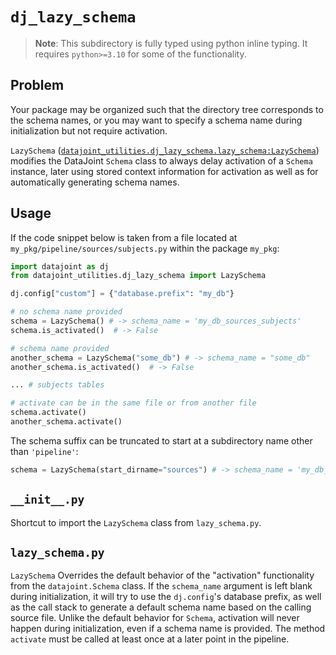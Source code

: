 # `dj_lazy_schema`

> **Note**: This subdirectory is fully typed using python inline typing. It requires `python>=3.10` for some of the functionality.

## Problem

Your package may be organized such that the directory tree corresponds to the schema names, or you may want to specify a schema name during initialization but not require activation.

`LazySchema` ([`datajoint_utilities.dj_lazy_schema.lazy_schema:LazySchema`](./lazy_schema.py)) modifies the DataJoint `Schema` class to always delay activation of a `Schema` instance, later using stored context information for activation as well as for automatically generating schema names.

## Usage

If the code snippet below is taken from a file located at `my_pkg/pipeline/sources/subjects.py` within the package `my_pkg`:

```python
import datajoint as dj
from datajoint_utilities.dj_lazy_schema import LazySchema

dj.config["custom"] = {"database.prefix": "my_db"}

# no schema name provided
schema = LazySchema() # -> schema_name = 'my_db_sources_subjects'
schema.is_activated()  # -> False

# schema name provided
another_schema = LazySchema("some_db") # -> schema_name = "some_db"
another_schema.is_activated()  # -> False

... # subjects tables

# activate can be in the same file or from another file
schema.activate()
another_schema.activate()
```

The schema suffix can be truncated to start at a subdirectory name other than `'pipeline'`:

```python
schema = LazySchema(start_dirname="sources") # -> schema_name = 'my_db_subjects'
```

## `__init__.py`

Shortcut to import the `LazySchema` class from `lazy_schema.py`.

## `lazy_schema.py`

`LazySchema` Overrides the default behavior of the "activation" functionality from the `datajoint.Schema` class. If the `schema_name` argument is left blank during initialization, it will try to use the `dj.config`'s database prefix, as well as the call stack to generate a default schema name based on the calling source file. Unlike the default behavior for `Schema`, activation will never happen during initialization, even if a schema name is provided. The method `activate` must be called at least once at a later point in the pipeline.
